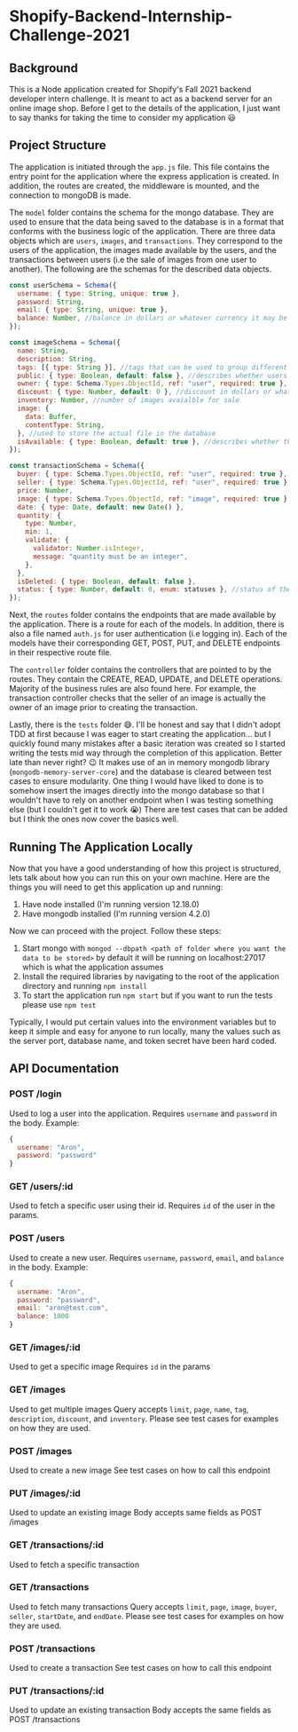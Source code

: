 # Shopify-Backend-Internship-Challenge-2021

## Background 
This is a Node application created for Shopify's Fall 2021 backend developer intern challenge. It is meant to act as a backend server for an online image shop.
Before I get to the details of the application, I just want to say thanks for taking the time to consider my application :smiley:

## Project Structure
The application is initiated through the `app.js` file. This file contains the entry point for the application where the express application is created. In 
addition, the routes are created, the middleware is mounted, and the connection to mongoDB is made. 

The `model` folder contains the schema for the mongo database. They are used to ensure that the data being saved to the database is in a format that 
conforms with the business logic of the application. There are three data objects which are `users`, `images`, and `transactions`. They correspond to the
users of the application, the images made available by the users, and the transactions between users (i.e the sale of images from one user to another). The
following are the schemas for the described data objects. 

```javascript
const userSchema = Schema({
  username: { type: String, unique: true },
  password: String,
  email: { type: String, unique: true },
  balance: Number, //balance in dollars or whatever currency it may be
});
```

```javascript
const imageSchema = Schema({
  name: String,
  description: String,
  tags: [{ type: String }], //tags that can be used to group different types of images
  public: { type: Boolean, default: false }, //describes whether users other than the owner may view this image
  owner: { type: Schema.Types.ObjectId, ref: "user", required: true }, 
  discount: { type: Number, default: 0 }, //discount in dollars or whatever currency it may be
  inventory: Number, //number of images avaialble for sale
  image: {
    data: Buffer,
    contentType: String,
  }, //used to store the actual file in the database
  isAvailable: { type: Boolean, default: true }, //describes whether the image is for sale
});
```

```javascript
const transactionSchema = Schema({
  buyer: { type: Schema.Types.ObjectId, ref: "user", required: true },
  seller: { type: Schema.Types.ObjectId, ref: "user", required: true },
  price: Number,
  image: { type: Schema.Types.ObjectId, ref: "image", required: true },
  date: { type: Date, default: new Date() },
  quantity: {
    type: Number,
    min: 1,
    validate: {
      validator: Number.isInteger,
      message: "quantity must be an integer",
    },
  },
  isDeleted: { type: Boolean, default: false },
  status: { type: Number, default: 0, enum: statuses }, //status of the transaction (one of RECEIVED, SHIPPED, ARRIVED, RETURNED)
});
```

Next, the `routes` folder contains the endpoints that are made available by the application. There is a route for each of the models. In addition, there is also
a file named `auth.js` for user authentication (i.e logging in). Each of the models have their corresponding GET, POST, PUT, and DELETE endpoints in their
respective route file. 

The `controller` folder contains the controllers that are pointed to by the routes. They contain the CREATE, READ, UPDATE, and DELETE operations. Majority of the
business rules are also found here. For example, the transaction controller checks that the seller of an image is actually the owner of an image prior to creating 
the transaction. 

Lastly, there is the `tests` folder :sweat_smile:. I'll be honest and say that I didn't adopt TDD at first because I was eager to start creating the application... 
but I quickly found many mistakes after a basic iteration was created so I started writing the tests mid way through the completion of this application. Better
late than never right? :wink: It makes use of an in memory mongodb library (`mongodb-memory-server-core`) and the database is cleared between test cases to ensure
modularity. One thing I would have liked to done is to somehow insert the images directly into the mongo database so that I wouldn't have to rely on another 
endpoint when I was testing something else (but I couldn't get it to work :sob:) There are test cases that can be added but I think the ones now cover the basics 
well. 

## Running The Application Locally
Now that you have a good understanding of how this project is structured, lets talk about how you can run this on your own machine. Here are the things you will
need to get this application up and running: 
1. Have node installed (I'm running version 12.18.0)
2. Have mongodb installed (I'm running version 4.2.0)

Now we can proceed with the project. Follow these steps: 
1. Start mongo with `mongod --dbpath <path of folder where you want the data to be stored>` by default it will be running on localhost:27017 which is what the
application assumes 
2. Install the required libraries by navigating to the root of the application directory and running `npm install`
3. To start the application run `npm start` but if you want to run the tests please use `npm test`

Typically, I would put certain values into the environment variables but to keep it simple and easy for anyone to run locally, many the values such as the server
port, database name, and token secret have been hard coded.

## API Documentation
### POST /login
Used to log a user into the application. 
Requires `username` and `password` in the body.
Example: 
```javascript
{
  username: "Aron",
  password: "password"
}
```

### GET /users/:id
Used to fetch a specific user using their id.
Requires `id` of the user in the params.

### POST /users
Used to create a new user.
Requires `username`, `password`, `email`, and `balance` in the body.
Example: 
```javascript
{
  username: "Aron",
  password: "password",
  email: "aron@test.com",
  balance: 1000
}
```

### GET /images/:id 
Used to get a specific image 
Requires `id` in the params

### GET /images
Used to get multiple images
Query accepts `limit`, `page`, `name`, `tag`, `description`, `discount`, and `inventory`. Please see test cases for examples on how they are used.

### POST /images
Used to create a new image
See test cases on how to call this endpoint

### PUT /images/:id
Used to update an existing image 
Body accepts same fields as POST /images

### GET /transactions/:id
Used to fetch a specific transaction

### GET /transactions
Used to fetch many transactions
Query accepts `limit`, `page`, `image`, `buyer`, `seller`, `startDate`, and `endDate`. Please see test cases for examples on how they are used.

### POST /transactions
Used to create a transaction
See test cases on how to call this endpoint 

### PUT /transactions/:id
Used to update an existing transaction 
Body accepts the same fields as POST /transactions
